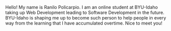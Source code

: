 Hello! My name is Ranilo Policarpio. I am an online student at BYU-Idaho taking up Web Development leading to Software Development in the future. BYU-Idaho is shaping me up to become such person to help people in every way from the learning that I have accumulated overtime. Nice to meet you!
